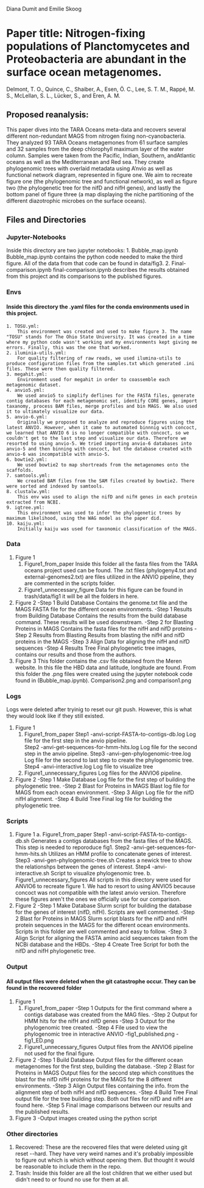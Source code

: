Diana Dumit and Emilie Skoog

# Paper title: Nitrogen-fixing populations of Planctomycetes and Proteobacteria are abundant in the surface ocean metagenomes.

Delmont, T. O., Quince, C., Shaiber, A., Esen, Ö. C., Lee, S. T. M., Rappé, M. S., McLellan, S. L., Lücker, S., and Eren, A. M.

## Proposed reanalysis:

This paper dives into the TARA Oceans meta-data and recovers several different non-redundant MAGS from nitrogen fixing non-cyanobacteria. They analyzed 93 TARA Oceans metagemones from 61 surface samples and 32 samples from the deep chlorophyll maximum layer of the water column. Samples were taken from the Pacific, Indian, Southern, andAtlantic oceans as well as the Mediterranean and Red sea. They create phylogenomic trees with overlaid metadata using A’nvio as well as functional network diagram, represented in figure one. We aim to recreate figure one (the phylogenomic tree and functional network), as well as figure two (the phylogenetic tree for the nifD and nifH genes), and lastly the bottom panel of figure three (a map displaying the niche partitioning of the different diazotrophic microbes on the surface oceans).

## Files and Directories

### Jupyter-Notebooks

Inside this directory are two jupyter notebooks:
	1. Bubble_map.ipynb
		Bubble_map.ipynb contains the python code needed to make the third figure. All of the data from that code can be found in data/fig3.
	2. Final-comparison.ipynb
		final-comparison.ipynb describes the results obtained from this project and its comparisons to the published figures.

### Envs

#### Inside this directory the .yaml files for the conda environments used in this project.
	1. TOSU.yml:
		This environment was created and used to make figure 3. The name "TOSU" stands for The Ohio State University. It was created in a time where my python code wasn't working and my environments kept giving me errors. Finally, this was the one that worked.
	2. iluminia-utils.yml:
		For quality filtering of raw reads, we used ilumina-utils to produce configuration files from the samples.txt which generated .ini files. These were then quality filtered.
	3. megahit.yml:
		Environment used for megahit in order to coassemble each metagenomic dataset.
	4. anvio5.yml:
		We used anvio5 to simplify deflines for the FASTA files, generate contig databases for each metagenomic set, identify CORE genes, import taxanomy, process BAM files, merge profiles and bin MAGS. We also used it to ultimately visualize our data.
	5. anvio-6.yml:
		Originally we proposed to analyze and reproduce figures using the latest ANVIO. However, when it came to automated binnnig with concoct, we learned that ANVIO 6 is no longer compatible with concoct, so we couldn't get to the last step and visualize our data. Therefore we resorted to using anvio-5. We tried importing anvio-6 databases into anvio-5 and then binning with concoct, but the database created with anvio-6 was incompatible with anvio-5.
	6. bowtie2.yml:
		We used bowtie2 to map shortreads from the metagenomes onto the scaffolds.
	7. samtools.yml:
		We created BAM files from the SAM files created by bowtie2. There were sorted and indexed by samtools.
	8. clustalw.yml:
		This env was used to align the nifD and nifH genes in each protein extracted from NCBI. 
	9. iqtree.yml:
		This environment was used to infer the phylogenetic trees by maximum likelihood, using the WAG model as the paper did.
	10. kaiju.yml:
		Initially kaiju was used for taxonomic classification of the MAGS.

### Data

1. Figure 1
	1. Figure1_from_paper
		Inside this folder all the fasta files from the TARA oceans project used can be found. The .txt files (phylogeny4.txt and external-genomes2.txt) are files utilized in the ANVIO pipeline, they are commented in the scripts folder.
	2. Figure1_unnecessary_figure
		Data for this figure can be found in trash/data/fig1 it will be all the folders in here.
2. Figure 2
	-Step 1 Build Database
		Contains the genome.txt file and the MAGS FASTA file for the different ocean environments.
	-Step 1 Results from Building Database
		Contains the results from the build database command. These results will be used downstream.
	-Step 2 for Blasting Proteins in MAGS
		Contains the fasta files for the nifH and nifD proteins
	-Step 2 Results from Blasting
		Results from blasting the nifH and nifD proteins in the MAGS
	-Step 3 Align
		Data for aligning the nifH and nifD sequences
	-Step 4 Results Tree
		Final phylogenetic tree images, contains our results and those from the authors.
3. Figure 3
	This folder contains the .csv file obtained from the Meren website. In this file the HBD data and latitude, longitude are found. From this folder the .png files were created using the jupyter notebook code found in (Bubble_map.ipynb). Comparison2.png and comparison1.png 

### Logs
Logs were deleted after tryinig to reset our git push. However, this is what they would look like if they still existed.
1. Figure 1
	1. Figure1_from_paper
		Step1
			-anvi-script-FASTA-to-contigs-db.log
				Log file for the first step in the anvio pipeline.	
		Step2
			-anvi-get-sequences-for-hmm-hits.log
				Log file for the second step in the anvio pipeline.
		Step3
			-anvi-gen-phylogenomic-tree.log
				Log file for the second to last step to create the phylogenomic tree.
		Step4
			-anvi-interactive.log
				Log file to visualize tree
	2. Figure1_unnecessary_figures
		Log files for the ANVIO6 pipeline.
2. Figure 2
	-Step 1 Make Database
		Log file for the first step of building the phylogenetic tree. 
	-Step 2 Blast for Proteins in MAGS
		Blast log file for MAGS from each ocean environment.
	-Step 3 Align
		Log file for the nifD nifH alignment.
	-Step 4 Build Tree
		Final log file for building the phylogenetic tree.

### Scripts

1. Figure 1
	a. Figure1_from_paper
		Step1
			-anvi-script-FASTA-to-contigs-db.sh
				Generates a contigs databases from the fasta files of the MAGS. This step is needed to reporoduce fig1.
		Step2
			-anvi-get-sequences-for-hmm-hits.sh
				Utilizes an HMM profile to concatenate genes of interest.
		Step3
			-anvi-gen-phylogenomic-tree.sh
				Creates a newick tree to show the relationshps between the genes of interest.
		Step4
			-anvi-interactive.sh
				Script to visualize phylogenomic tree.
	b. Figure1_unnecessary_figures
		All scripts in this directory were used for ANVIO6 to recreate figure 1. We had to resort to using ANVIO5 because concoct was not compatible with the latest anvio version. Therefore these figures aren't the ones we officially use for our comparison.
2. Figure 2
	-Step 1 Make Database
		Slurm script for building the database for the genes of interest (nifD, nifH). Scripts are well commented.
	-Step 2 Blast for Proteins in MAGS
		Slurm script blasts for the nifD and nifH protein sequences in the MAGS for the different ocean environments. Scripts in this folder are well commented and easy to follow.
	-Step 3 Align
		Script for aligning the FASTA amino acid sequences taken from the NCBi database and the HBDs.
	-Step 4 Create Tree
		Script for both the nifD and nifH phylogenetic tree.

### Output
#### All output files were deleted when the git catastrophe occur. They can be found in the recovered folder

1. Figure 1
	1. Figure1_from_paper
		-Step 1
			Outputs for the first command where a contigs database was created from the MAG files.
		-Step 2
			Output for HMM hits for the nifH and nifD genes
		-Step 3
			Output for the phylogenomic tree created.
		-Step 4
			File used to view the phylogenomic tree in interactive ANVIO
		-fig1_published.png
		-fig1_ED.png
	2. Figure1_unnecessary_figures
		Output files from the ANVIO6 pipeline not used for the final figure.
2. Figure 2
	-Step 1 Build Database
		Output files for the different ocean metagenomes for the first step, building the database.
	-Step 2 Blast for Proteins in MAGS
		Output files for the second step which constitues the blast for the nifD nifH proteins for the MAGS for the 8 different environments.
	-Step 3 Align
		Output files containing the info. from the alignment step of both nifH and nifD sequences.
	-Step 4 Build Tree
		Final output file for the tree building step. Both out files for nifD and nifH are found here.
	-Step 5
		Final image comparisons between our results and the published results.
3. Figure 3
	-Output images created using the python script

### Other directories
1. Recovered: These are the recovered files that were deleted using git reset --hard. They have very weird names and it's probably impossible to figure out which is which without opening them. But thought it would be reasonable to include them in the repo.
2. Trash:
	Inside this folder are all the lost children that we either used but didn't need to or found no use for them at all.


